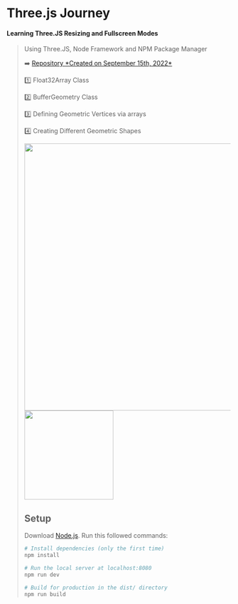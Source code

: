 # Three.js Journey

#### Learning Three.JS Resizing and Fullscreen Modes ####
> Using Three.JS, Node Framework and NPM Package Manager
> <p>➡️ <a href="https://github.com/MelissaCurylo/three_js/blob/master/practice/08_fullscreen_and_resizing/readme.md"> Repository *Created on September 15th, 2022* </a> </p>
> <p>1️⃣ Float32Array Class</p>
> <p>2️⃣ BufferGeometry Class</p>
> <p>3️⃣ Defining Geometric Vertices via arrays</p>
> <p>4️⃣ Creating Different Geometric Shapes</p

<img src="https://github.com/MelissaCurylo/three.js/blob/master/practice/09_geometries/demos/float32array.gif" width="600">
<img src="https://github.com/MelissaCurylo/three.js/blob/master/practice/09_geometries/demos/playing_with_geometries.gif" width="200">

  
## Setup
Download [Node.js](https://nodejs.org/en/download/).
Run this followed commands:

``` bash
# Install dependencies (only the first time)
npm install

# Run the local server at localhost:8080
npm run dev

# Build for production in the dist/ directory
npm run build
```
